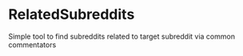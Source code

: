 # RelatedSubreddits
Simple tool to find subreddits related to target subreddit via common commentators
